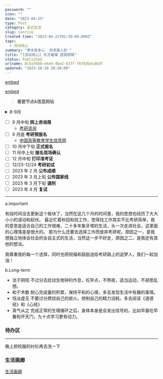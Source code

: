 ```yaml
---
password: ""
icon: ""
date: "2023-04-25"
type: Post
category: 走近生活
slug: sunrise
Created time: "2023-04-21T01:39:00.000Z"
tags:
  - 流动核心
summary: "草木有本心  何求美人折 "
title: "[流动核心] 东方璀璨 遗我明珠"
status: Published
urlname: 8c5a76b0-e4e9-4be2-837f-f6783b4c8bdf
updated: "2023-10-10 20:28:00"
---
```


[embed](https://httishere.gitee.io/notion/v201/custom-progress.html?e=tk4/KPuobGjA8jIZE4Ll6fv4PqoNjJnow8fxH7gtkMdwgHP+KSWmo5Cj9NJeqFCicBLUROVoo+0Ze//zN25kzKj0A5KLvLQGCvex88acM1sh8BJlXqWp10jIGqvrU1CfqHHm5zGOF7TaTKk8Y0F8UQ8iv+cJai1mLzkLdF7QYuoGsrNIlfufrpIuhD7XzgZa2vM0Nc2LQgyqfwXNFR7Z38F4Rz9kvyIJqalmbcZ4SubUPmcdnw+egOHN9TZDn5ExNUKj0+xlwnbqvsIT1Vm8oUfWRzoVZrrfbG9iCdtZ5goSyTPl8ihk7jZkqExBw93f3KezWEqtGwoS74U8PLZWqQO0JuatxQGNTDgHa6NXOM4a3izr+P3JbwkPCZ5tqnl/io5iUC92mzNnDV4awcDGi0IlO4LOXCScuqDsZl6FzckTmFhr4kJMA2GgB6xJOuQO4g5yaB3xMi3UVJrlfUgiqqw7mWRt6VOzDrWIvAKXvbk=)

[embed](https://httishere.gitee.io/notion/v201/custom-progress.html?e=tk4/KPuobGjA8jIZE4Ll6V5GhtKk2eshl8uB+7Q//F6sa1osgo3Dl5NcEmAsk8B+VrQyS2KeJf6MrhoVWQP6srvQnCCF9acl9ItPaR3to5X9r/wHhByUhhPnYIMt71ViE3lHksKa6udYfD8eY3JRC801FILh0TtP1kcIGd8Z78ba8zQ1zYtCDKp/Bc0VHtnfwXhHP2S/IgmpqWZtxnhK5tQ+Zx2fD56A4c31NkOfkTE1QqPT7GXCduq+whPVWbyhR9ZHOhVmut9sb2IJ21nmChLJM+XyKGTuNmSoTEHD3d9zACNk3zoz3nYK9sFeuh0GZ93CQS0fNzr7bx4QZeoPBOk5fNZfTwtG7/HLpbI33iKKjmJQL3abM2cNXhrBwMaLQiU7gs5cJJy6oOxmXoXNyROYWGviQkwDYaAHrEk65A5yLpEMKLGygiL/tZ2dmn8o4b5bSDQQ66D9ZD/kGeH97A==)

> **重要节点&信息网站**

<details>
  <summary>8-9月 </summary>

- [中国研究生招生信息网](https://yz.chsi.com.cn/)
- [院校库，招生单位信息查询](https://yz.chsi.com.cn/sch/)
- [专业知识库，专业的相关信息](https://yz.chsi.com.cn/zyk/)
- [中国教育在线，考研咨询/政策](https://kaoyan.eol.cn/)
- [考研百科](https://yz.chsi.com.cn/yzzt/kybk)
- [考研报录比](https://www.chinakaoyan.com/baolubi/)

  </details>

- [ ] 9 月中旬 **网上咨询周**
  - [考研咨询](https://www.chinakaoyan.com/)
- [ ] 9 月底 **考研预报名**
  - [中国高等教育学生信息网](https://www.chsi.com.cn/)
- [ ] 10 月中下旬 **正式报名**
- [ ] 11 月中上旬 **报名现场确认**
- [ ] 12 月中旬 **打印准考证**
- [ ] 12/23-12/24 **考研初试**
- [ ] 2023 年 2 月 **公布成绩**
- [ ] 2023 年 3 月上旬 **公布国家线**
- [ ] 2023 年 3 月下旬 **调剂**
- [ ] 2023 年 4 月 **复试**

---

a.important

有段时间没去更新这个板块了，当然在这几个月的时间里，我的思想也经历了大大小小的波动和起伏。
最近忙着秋招和找工作，觉得找工作其实不比考研简单，我的意思是适合自己的工作很难，二十多年象牙塔的生活，头一次走进社会，这里面的心理落差是很大的。
那为什么还要去选择工作而放弃考研呢，原因之一，是我想独立地体会社会的全自主式的生活，当然这一步不好走，原因之二，是我还有其他的想法。

我尊重我的每一个选择，同时也把祝福和鼓励送给考研路上的追梦人，我们一起加油！

b.Long-term

- 法于阴阳
  不过分去扰动生物钟的作息，吃早点，不熬夜，适当运动，不胡思乱想。
- 和于术数
  耐心完成量的积累，保持平和的心境，多去发现生活中有趣的事情。
- 恬淡虚无
  不要过分燃烧自己的欲火，控制自己的精力消耗。多去阅读《道德经》和《心经》
- 真气从之
  完成正常的生理循环之后，身体本身是会发出信号的，比如早晨吃早餐和开天门，九十点学习更有动力。

### 待办区

---

晚上把校服的衬衫再去洗一下

### 生活画廊

[生活画廊](9f2d066d-1b3b-4ec3-8a3b-c953b1babaea)
